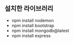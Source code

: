 ## 설치한 라이브러리

- npm install nodemon
- npm install bootstrap
- npm install mongodb@latest
- npm install express